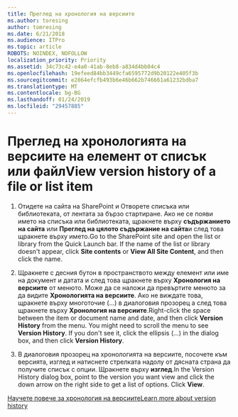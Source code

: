 ```yaml
---
title: Преглед на хронология на версиите
ms.author: toresing
author: tomresing
ms.date: 6/21/2018
ms.audience: ITPro
ms.topic: article
ROBOTS: NOINDEX, NOFOLLOW
localization_priority: Priority
ms.assetid: 34c73c42-e4a0-41ab-8eb8-a834d4bb04c4
ms.openlocfilehash: 19efeed84bb3449cfa6595772d9b20122e405f3b
ms.sourcegitcommit: e2864efcfb493b6e46b662b746661a61232bdba7
ms.translationtype: MT
ms.contentlocale: bg-BG
ms.lasthandoff: 01/24/2019
ms.locfileid: "29457885"
---
```

# <a name="view-version-history-of-a-file-or-list-item"></a><span data-ttu-id="af741-102">Преглед на хронологията на версиите на елемент от списък или файл</span><span class="sxs-lookup"><span data-stu-id="af741-102">View version history of a file or list item</span></span>

1. <span data-ttu-id="af741-p101">Отидете на сайта на SharePoint и Отворете списъка или библиотеката, от лентата за бързо стартиране. Ако не се появи името на списъка или библиотеката, щракнете върху **съдържанието на сайта** или **Преглед на цялото съдържание на сайта**и след това щракнете върху името.</span><span class="sxs-lookup"><span data-stu-id="af741-p101">Go to the SharePoint site and open the list or library from the Quick Launch bar. If the name of the list or library doesn't appear, click **Site contents** or **View All Site Content**, and then click the name.</span></span>
    
2. <span data-ttu-id="af741-p102">Щракнете с десния бутон в пространството между елемент или име на документ и датата и след това щракнете върху **Хронология на версиите** от менюто. Може да се наложи да превъртите менюто за да видите **Хронологията на версиите**. Ако не виждате това, щракнете върху многоточие (...) в диалоговия прозорец а след това щракнете върху **Хронология на версиите**.</span><span class="sxs-lookup"><span data-stu-id="af741-p102">Right-click the space between the item or document name and date, and then click **Version History** from the menu. You might need to scroll the menu to see **Version History**. If you don't see it, click the ellipsis (...) in the dialog box, and then click **Version History**.</span></span>
    
3. <span data-ttu-id="af741-p103">В диалоговия прозорец на хронологията на версиите, посочете към версията, изглед и натиснете стрелката надолу от дясната страна да получите списък с опции. Щракнете върху **изглед**.</span><span class="sxs-lookup"><span data-stu-id="af741-p103">In the Version History dialog box, point to the version you want view and click the down arrow on the right side to get a list of options. Click **View**.</span></span>
    
[<span data-ttu-id="af741-110">Научете повече за хронология на версиите</span><span class="sxs-lookup"><span data-stu-id="af741-110">Learn more about version history</span></span>](https://go.microsoft.com/fwlink/?linkid=875709)
  

